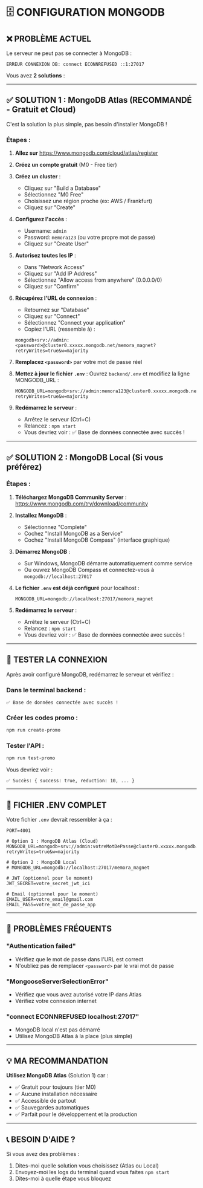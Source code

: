 # 🗄️ CONFIGURATION MONGODB

## ❌ PROBLÈME ACTUEL

Le serveur ne peut pas se connecter à MongoDB :
```
ERREUR CONNEXION DB: connect ECONNREFUSED ::1:27017
```

Vous avez **2 solutions** :

---

## ✅ SOLUTION 1 : MongoDB Atlas (RECOMMANDÉ - Gratuit et Cloud)

C'est la solution la plus simple, pas besoin d'installer MongoDB !

### Étapes :

1. **Allez sur** https://www.mongodb.com/cloud/atlas/register

2. **Créez un compte gratuit** (M0 - Free tier)

3. **Créez un cluster** :
   - Cliquez sur "Build a Database"
   - Sélectionnez "M0 Free"
   - Choisissez une région proche (ex: AWS / Frankfurt)
   - Cliquez sur "Create"

4. **Configurez l'accès** :
   - Username: `admin`
   - Password: `memora123` (ou votre propre mot de passe)
   - Cliquez sur "Create User"

5. **Autorisez toutes les IP** :
   - Dans "Network Access"
   - Cliquez sur "Add IP Address"
   - Sélectionnez "Allow access from anywhere" (0.0.0.0/0)
   - Cliquez sur "Confirm"

6. **Récupérez l'URL de connexion** :
   - Retournez sur "Database"
   - Cliquez sur "Connect"
   - Sélectionnez "Connect your application"
   - Copiez l'URL (ressemble à) :
   ```
   mongodb+srv://admin:<password>@cluster0.xxxxx.mongodb.net/memora_magnet?retryWrites=true&w=majority
   ```

7. **Remplacez `<password>`** par votre mot de passe réel

8. **Mettez à jour le fichier `.env`** :
   Ouvrez `backend/.env` et modifiez la ligne MONGODB_URL :
   ```
   MONGODB_URL=mongodb+srv://admin:memora123@cluster0.xxxxx.mongodb.net/memora_magnet?retryWrites=true&w=majority
   ```

9. **Redémarrez le serveur** :
   - Arrêtez le serveur (Ctrl+C)
   - Relancez : `npm start`
   - Vous devriez voir : ✅ Base de données connectée avec succès !

---

## ✅ SOLUTION 2 : MongoDB Local (Si vous préférez)

### Étapes :

1. **Téléchargez MongoDB Community Server** :
   https://www.mongodb.com/try/download/community

2. **Installez MongoDB** :
   - Sélectionnez "Complete"
   - Cochez "Install MongoDB as a Service"
   - Cochez "Install MongoDB Compass" (interface graphique)

3. **Démarrez MongoDB** :
   - Sur Windows, MongoDB démarre automatiquement comme service
   - Ou ouvrez MongoDB Compass et connectez-vous à `mongodb://localhost:27017`

4. **Le fichier `.env` est déjà configuré** pour localhost :
   ```
   MONGODB_URL=mongodb://localhost:27017/memora_magnet
   ```

5. **Redémarrez le serveur** :
   - Arrêtez le serveur (Ctrl+C)
   - Relancez : `npm start`
   - Vous devriez voir : ✅ Base de données connectée avec succès !

---

## 🧪 TESTER LA CONNEXION

Après avoir configuré MongoDB, redémarrez le serveur et vérifiez :

### Dans le terminal backend :
```
✅ Base de données connectée avec succès !
```

### Créer les codes promo :
```bash
npm run create-promo
```

### Tester l'API :
```bash
npm run test-promo
```

Vous devriez voir :
```
✅ Succès: { success: true, reduction: 10, ... }
```

---

## 📝 FICHIER .ENV COMPLET

Votre fichier `.env` devrait ressembler à ça :

```env
PORT=4001

# Option 1 : MongoDB Atlas (Cloud)
MONGODB_URL=mongodb+srv://admin:votreMotDePasse@cluster0.xxxxx.mongodb.net/memora_magnet?retryWrites=true&w=majority

# Option 2 : MongoDB Local
# MONGODB_URL=mongodb://localhost:27017/memora_magnet

# JWT (optionnel pour le moment)
JWT_SECRET=votre_secret_jwt_ici

# Email (optionnel pour le moment)
EMAIL_USER=votre_email@gmail.com
EMAIL_PASS=votre_mot_de_passe_app
```

---

## 🚨 PROBLÈMES FRÉQUENTS

### "Authentication failed"
- Vérifiez que le mot de passe dans l'URL est correct
- N'oubliez pas de remplacer `<password>` par le vrai mot de passe

### "MongooseServerSelectionError"
- Vérifiez que vous avez autorisé votre IP dans Atlas
- Vérifiez votre connexion internet

### "connect ECONNREFUSED localhost:27017"
- MongoDB local n'est pas démarré
- Utilisez MongoDB Atlas à la place (plus simple)

---

## 💡 MA RECOMMANDATION

**Utilisez MongoDB Atlas** (Solution 1) car :
- ✅ Gratuit pour toujours (tier M0)
- ✅ Aucune installation nécessaire
- ✅ Accessible de partout
- ✅ Sauvegardes automatiques
- ✅ Parfait pour le développement et la production

---

## 📞 BESOIN D'AIDE ?

Si vous avez des problèmes :
1. Dites-moi quelle solution vous choisissez (Atlas ou Local)
2. Envoyez-moi les logs du terminal quand vous faites `npm start`
3. Dites-moi à quelle étape vous bloquez

